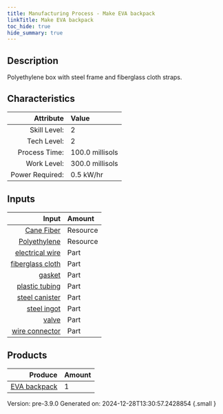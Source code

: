 ```yaml
---
title: Manufacturing Process - Make EVA backpack
linkTitle: Make EVA backpack
toc_hide: true
hide_summary: true
---
```


## Description
Polyethylene box with steel frame and fiberglass cloth straps.

## Characteristics

| Attribute      | Value |
|--------:|:------|
|Skill Level:|2|
|Tech Level:|2|
|Process Time:|100.0 millisols|
|Work Level:|300.0 millisols|
|Power Required:|0.5 kW/hr|

## Inputs

| Input      | Amount |
|--------:|:------|
|[Cane Fiber](/docs/definitions/resource/cane-fiber)|Resource|0.5 kg|
|[Polyethylene](/docs/definitions/resource/polyethylene)|Resource|5.0 kg|
|[electrical wire](/docs/definitions/part/electrical-wire)|Part|2|
|[fiberglass cloth](/docs/definitions/part/fiberglass-cloth)|Part|1|
|[gasket](/docs/definitions/part/gasket)|Part|3|
|[plastic tubing](/docs/definitions/part/plastic-tubing)|Part|3|
|[steel canister](/docs/definitions/part/steel-canister)|Part|1|
|[steel ingot](/docs/definitions/part/steel-ingot)|Part|1|
|[valve](/docs/definitions/part/valve)|Part|1|
|[wire connector](/docs/definitions/part/wire-connector)|Part|10|

## Products


| Produce      | Amount |
|--------:|:------|
|[EVA backpack](/docs/definitions/part/eva-backpack)|1|


Version: pre-3.9.0 Generated on: 2024-12-28T13:30:57.2428854
{.small }

